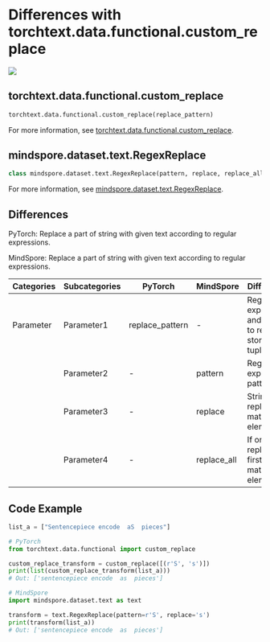 # Differences with torchtext.data.functional.custom_replace

<a href="https://gitee.com/mindspore/docs/blob/r2.1/docs/mindspore/source_en/note/api_mapping/pytorch_diff/RegexReplace.md" target="_blank"><img src="https://mindspore-website.obs.cn-north-4.myhuaweicloud.com/website-images/r2.1/resource/_static/logo_source_en.png"></a>

## torchtext.data.functional.custom_replace

```python
torchtext.data.functional.custom_replace(replace_pattern)
```

For more information, see [torchtext.data.functional.custom_replace](https://pytorch.org/text/0.9.0/data_functional.html#load-sp-model).

## mindspore.dataset.text.RegexReplace

```python
class mindspore.dataset.text.RegexReplace(pattern, replace, replace_all=True)
```

For more information, see [mindspore.dataset.text.RegexReplace](https://www.mindspore.cn/docs/en/r2.1/api_python/dataset_text/mindspore.dataset.text.RegexReplace.html#mindspore.dataset.text.RegexReplace).

## Differences

PyTorch: Replace a part of string with given text according to regular expressions.

MindSpore: Replace a part of string with given text according to regular expressions.

| Categories | Subcategories |PyTorch | MindSpore | Difference |
| --- | ---   | ---   | ---        |---  |
|Parameter | Parameter1 | replace_pattern   | -     | Regex expression and string to replace stored in tuple |
|     | Parameter2 | -    |pattern    | Regex expression patterns |
|     | Parameter3 | - | replace   | String to replace matched element. |
|     | Parameter4 | - | replace_all    | If only replace first matched element |

## Code Example

```python
list_a = ["Sentencepiece encode  aS  pieces"]

# PyTorch
from torchtext.data.functional import custom_replace

custom_replace_transform = custom_replace([(r'S', 's')])
print(list(custom_replace_transform(list_a)))
# Out: ['sentencepiece encode  as  pieces']

# MindSpore
import mindspore.dataset.text as text

transform = text.RegexReplace(pattern=r'S', replace='s')
print(transform(list_a))
# Out: ['sentencepiece encode  as  pieces']
```

